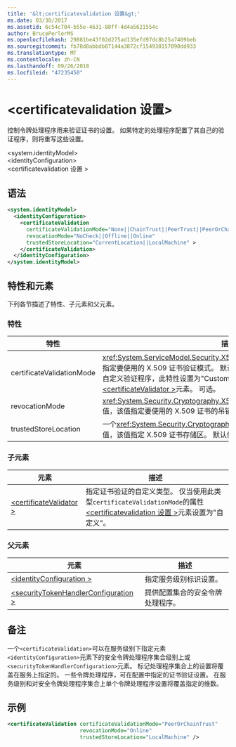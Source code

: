 ```yaml
---
title: '&lt;certificatevalidation 设置&gt;'
ms.date: 03/30/2017
ms.assetid: 6c54c704-b55e-4631-88ff-4d4a5621554c
author: BrucePerlerMS
ms.openlocfilehash: 29881be43f02d275ad135efd97dc8b25a7409beb
ms.sourcegitcommit: fb78d8abbdb87144a3872cf154930157090dd933
ms.translationtype: MT
ms.contentlocale: zh-CN
ms.lasthandoff: 09/26/2018
ms.locfileid: "47235450"
---
```

# <a name="ltcertificatevalidationgt"></a>&lt;certificatevalidation 设置&gt;
控制令牌处理程序用来验证证书的设置。 如果特定的处理程序配置了其自己的验证程序，则将重写这些设置。  
  
 \<system.identityModel>  
\<identityConfiguration>  
\<certificatevalidation 设置 >  
  
## <a name="syntax"></a>语法  
  
```xml  
<system.identityModel>  
  <identityConfiguration>  
    <certificateValidation  
      certificateValidationMode="None||ChainTrust||PeerTrust||PeerOrChainTrust||Custom"  
      revocationMode="NoCheck||Offline||Online"  
      trustedStoreLocation="CurrentLocation||LocalMachine" >  
    </certificateValidation>  
  </identityConfiguration>  
</system.identityModel>  
```  
  
## <a name="attributes-and-elements"></a>特性和元素  
 下列各节描述了特性、子元素和父元素。  
  
### <a name="attributes"></a>特性  
  
|特性|描述|  
|---------------|-----------------|  
|certificateValidationMode|<xref:System.ServiceModel.Security.X509CertificateValidationMode>值，该值指定要使用的 X.509 证书验证模式。 默认值为"PeerOrChainTrust"。 若要指定自定义验证程序，此特性设置为"Custom"并指定使用的验证程序[ \<certificateValidator >](../../../../../docs/framework/configure-apps/file-schema/windows-identity-foundation/certificatevalidator.md)元素。 可选。|  
|revocationMode|<xref:System.Security.Cryptography.X509Certificates.X509RevocationMode>值，该值指定要使用的 X.509 证书的吊销模式。 默认值为"联机"。 可选。|  
|trustedStoreLocation|一个<xref:System.Security.Cryptography.X509Certificates.StoreLocation>值，该值指定 X.509 证书存储区。 默认值为"LocalMachine"。 可选。|  
  
### <a name="child-elements"></a>子元素  
  
|元素|描述|  
|-------------|-----------------|  
|[\<certificateValidator >](../../../../../docs/framework/configure-apps/file-schema/windows-identity-foundation/certificatevalidator.md)|指定证书验证的自定义类型。 仅当使用此类型`certificateValidationMode`的属性[ \<certificatevalidation 设置 >](../../../../../docs/framework/configure-apps/file-schema/windows-identity-foundation/certificatevalidation.md)元素设置为"自定义"。|  
  
### <a name="parent-elements"></a>父元素  
  
|元素|描述|  
|-------------|-----------------|  
|[\<identityConfiguration >](../../../../../docs/framework/configure-apps/file-schema/windows-identity-foundation/identityconfiguration.md)|指定服务级别标识设置。|  
|[\<securityTokenHandlerConfiguration >](../../../../../docs/framework/configure-apps/file-schema/windows-identity-foundation/securitytokenhandlerconfiguration.md)|提供配置集合的安全令牌处理程序。|  
  
## <a name="remarks"></a>备注  
 一个`<certificateValidation>`可以在服务级别下指定元素`<identityConfiguration>`元素下的安全令牌处理程序集合级别上或`<securityTokenHandlerConfiguration>`元素。 标记处理程序集合上的设置将覆盖在服务上指定的。 一些令牌处理程序，可在配置中指定的证书验证设置。 在服务级别和对安全令牌处理程序集合上单个令牌处理程序设置将覆盖指定的维数。  
  
## <a name="example"></a>示例  
  
```xml  
<certificateValidation certificateValidationMode="PeerOrChainTrust"  
                       revocationMode="Online"  
                       trustedStoreLocation="LocalMachine" />  
```
